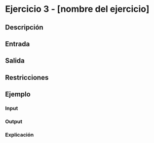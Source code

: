 # Ejercicio 3 - [nombre del ejercicio]

## Descripción

## Entrada


## Salida


## Restricciones


## Ejemplo

### Input


### Output


### Explicación